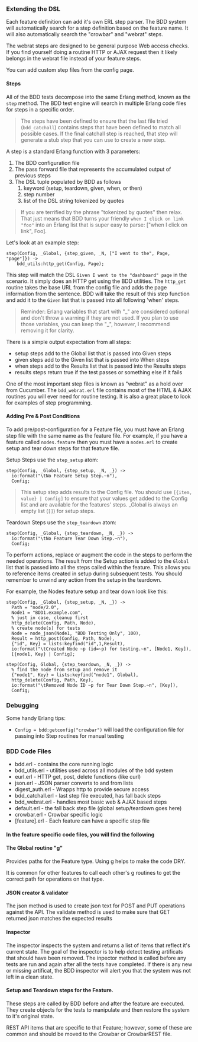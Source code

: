 ### Extending the DSL

Each feature definition can add it's own ERL step parser.  The BDD system will automatically search for a step definition based on the feature name.  It will also automatically search the "crowbar" and "webrat" steps.  

The webrat steps are designed to be general purpose Web access checks.  If you find yourself doing a routine HTTP or AJAX request then it likely belongs in the webrat file instead of your feature steps.

You can add custom step files from the config page.


#### Steps

All of the BDD tests decompose into the same Erlang method, known as the `step` method. The BDD test engine will search in multiple Erlang code files for steps in a specific order.  

   > The steps have been defined to ensure that the last file tried (`bdd_catchall`) contains steps that have been defined to match all possible cases.  If the final catchall step is reached, that step will generate a stub step that you can use to create a new step.

A step is a standard Erlang function with 3 parameters:

1. The BDD configuration file
1. The pass forward file that represents the accumulated output of previous steps
1. The DSL tuple populated by BDD as follows
   1. keyword (setup, teardown, given, when, or then)
   1. step number
   1. list of the DSL string tokenized by quotes

  > If you are terrified by the phrase "tokenized by quotes" then relax.  That just means that BDD turns your friendly `when I click on link "foo"` into an Erlang list that is super easy to parse: ["when I click on link", Foo].  

Let's look at an example step:

    step(Config, _Global, {step_given, _N, ["I went to the", Page, "page"]}) ->
        bdd_utils:http_get(Config, Page);

This step will match the DSL `Given I went to the "dashboard" page` in the scenario.  It simply does an HTTP get using the BDD utilities.  The `http_get` routine takes the base URL from the config file and adds the page information from the sentence.  BDD will take the result of this step function and add it to the `Given` list that is passed into all following 'when' steps.

  > Reminder: Erlang variables that start with "\_" are considered optional and don't throw a warning if they are not used.  If you plan to use those variables, you can keep the "\_", however, I recommend removing it for clarity.

There is a simple output expectation from all steps:

* setup steps add to the Global list that is passed into Given steps
* given steps add to the Given list that is passed into When steps
* when steps add to the Results list that is passed into the Results steps
* results steps return true if the test passes or something else if it fails

One of the most important step files is known as "webrat" as a hold over from Cucumber.  The `bdd_webrat.erl` file contains most of the HTML & AJAX routines you will ever need for routine testing.  It is also a great place to look for examples of step programming.

#### Adding Pre & Post Conditions

To add pre/post-configuration for a Feature file, you must have an Erlang step file with the same name as the feature file.  For example, if you have a feature called `nodes.feature` then you must have a `nodes.erl` to create setup and tear down steps for that feature file.

Setup Steps use the `step_setup` atom:

    step(Config, _Global, {step_setup, _N, _}) -> 
      io:format("\tNo Feature Setup Step.~n"),
      Config;

> This setup step adds results to the Config file.  You should use `[{item, value} | Config]` to ensure that your values get added to the Config list and are available for the features' steps.
> _Global is always an empty list (`[]`) for setup steps.

Teardown Steps use the `step_teardown` atom:

    step(Config, _Global, {step_teardown, _N, _}) -> 
      io:format("\tNo Feature Tear Down Step.~n"),
      Config;

To perform actions, replace or augment the code in the steps to perform the needed operations.  The result from the Setup action is added to the `Global` list that is passed into all the steps called within the feature.  This allows you to reference items created in setup during subsequent tests.  You should remember to unwind any action from the setup in the teardown.

For example, the Nodes feature setup and tear down look like this:

    step(Config, _Global, {step_setup, _N, _}) -> 
      Path = "node/2.0",
      Node1 = "BDD1.example.com",
      % just in case, cleanup first
      http_delete(Config, Path, Node),
      % create node(s) for tests
      Node = node_json(Node1, "BDD Testing Only", 100),
      Result = http_post(Config, Path, Node),
      {"id", Key} = lists:keyfind("id",1,Result),
      io:format("\tCreated Node ~p (id=~p) for testing.~n", [Node1, Key]),
      [{node1, Key} | Config];
    
    step(Config, Global, {step_teardown, _N, _}) -> 
      % find the node from setup and remove it
      {"node1", Key} = lists:keyfind("node1", Global),
      http_delete(Config, Path, Key),
      io:format("\tRemoved Node ID ~p for Tear Down Step.~n", [Key]),
      Config;

### Debugging

Some handy Erlang tips:

* `Config = bdd:getconfig("crowbar")` will load the configuration file for passing into Step routines for manual testing

### BDD Code Files

* bdd.erl - contains the core running logic
* bdd_utils.erl - utilities used across all modules of the bdd system
* eurl.erl - HTTP get, post, delete functions (like curl)
* json.erl - JSON parser converts to and from lists
* digest_auth.erl - Wrapps http to provide secure access
* bdd_catchall.erl - last step file executed, has fall back steps
* bdd_webrat.erl - handles most basic web & AJAX based steps
* default.erl - the fall back step file (global setup/teardown goes here)
* crowbar.erl - Crowbar specific logic
* [feature].erl - Each feature can have a specific step file

#### In the feature specific code files, you will find the following

#### The Global routine "g" 
Provides paths for the Feature type.  Using g helps to make the code DRY.

It is common for other features to call each other's g routines to get the correct path for operations on that type.

#### JSON creator & validator
The json method is used to create json text for POST and PUT operations against the API.
The validate method is used to make sure that GET returned json matches the expected results

#### Inspector
The inspector inspects the system and returns a list of items that reflect it's current state.  The goal of the inspector is to help detect testing artificats that should have been removed.  The inpector method is called before any tests are run and again after all the tests have completed.  If there is any new or missing artificat, the BDD inspector will alert you that the system was not left in a clean state.

#### Setup and Teardown steps for the Feature.
These steps are called by BDD before and after the feature are executed.  They create objects for the tests to manipulate and then restore the system to it's original state.

REST API items that are specific to that Feature; however, some of these are common and should be moved to the Crowbar or CrowbarREST file.
